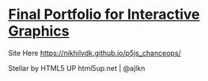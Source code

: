 # [Final Portfolio for Interactive Graphics](https://nikhilvdk.github.io/p5js_chanceops/)

Site Here <https://nikhilvdk.github.io/p5js_chanceops/>



Stellar by HTML5 UP html5up.net | @ajlkn